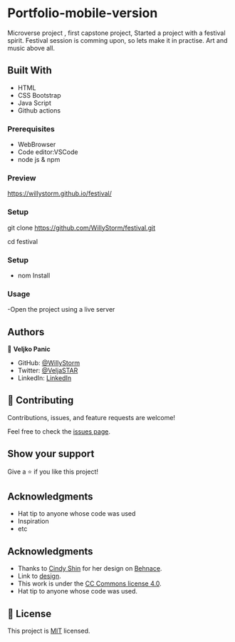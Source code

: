 # Portfolio-mobile-version
Microverse project , first capstone project,
Started a project with a festival spirit. Festival session is comming upon, so lets make it in practise.
Art and music above all.

## Built With

- HTML
- CSS  Bootstrap
- Java Script
- Github actions

### Prerequisites

- WebBrowser
- Code editor:VSCode
- node js & npm

### Preview

https://willystorm.github.io/festival/

### Setup

git clone https://github.com/WillyStorm/festival.git

cd festival

### Setup

- nom Install

### Usage

-Open the project using a live server

## Authors

👤 **Veljko Panic**

- GitHub: [@WillyStorm](https://github.com/WillyStorm)
- Twitter: [@VeljaSTAR](https://twitter.com/VeljaSTAR)
- LinkedIn: [LinkedIn](https://www.linkedin.com/in/veljko-panic-437b12231/)


## 🤝 Contributing

Contributions, issues, and feature requests are welcome!

Feel free to check the [issues page](../../issues/).

## Show your support

Give a ⭐️ if you like this project!

## Acknowledgments

- Hat tip to anyone whose code was used
- Inspiration
- etc

## Acknowledgments

- Thanks to [Cindy Shin](https://www.behance.net/adagio07) for her design on [Behnace](https://www.behance.net/gallery/29845175/CC-Global-Summit-2015).
- Link to [design](https://www.behance.net/gallery/29845175/CC-Global-Summit-2015).
- This work is under the [ CC Commons license 4.0](https://creativecommons.org/licenses/by/4.0/).
- Hat tip to anyone whose code was used.

## 📝 License

This project is [MIT](./MIT.md) licensed.
